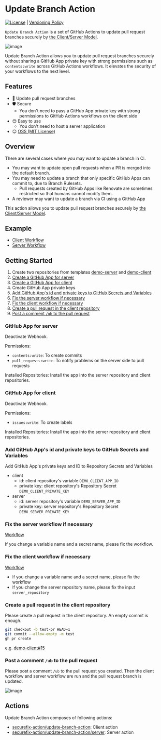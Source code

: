 # Update Branch Action

[![License](http://img.shields.io/badge/license-mit-blue.svg?style=flat-square)](https://raw.githubusercontent.com/securefix-action/update-branch-action/main/LICENSE) | [Versioning Policy](https://github.com/suzuki-shunsuke/versioning-policy/blob/main/POLICY.md)

`Update Branch Action` is a set of GitHub Actions to update pull request branches securely by [the Client/Server Model](https://github.com/securefix-action/client-server-model-docs).

![image](https://github.com/user-attachments/assets/3c513b13-36e3-43f8-bf7b-13a776d52925)

Update Branch Action allows you to update pull request branches securely without sharing a GitHub App private key with strong permissions such as `contents:write` across GitHub Actions workflows.
It elevates the security of your workflows to the next level.

## Features

- 💪 Update pull request branches
- 🛡 Secure
  - You don't need to pass a GitHub App private key with strong permissions to GitHub Actions workflows on the client side
- 😊 Easy to use
  - You don't need to host a server application
- 😉 [OSS (MIT License)](LICENSE)

## Overview

There are several cases where you may want to update a branch in CI.

- You may want to update open pull requests when a PR is merged into the default branch.
- You may need to update a branch that only specific GitHub Apps can commit to, due to Branch Rulesets.
  - Pull requests created by GitHub Apps like Renovate are sometimes restricted so that humans cannot modify them.
- A reviewer may want to update a branch via CI using a GitHub App

This action allows you to update pull request branches securely by [the Client/Server Model](https://github.com/securefix-action/client-server-model-docs).

## Example

- [Client Workflow](https://github.com/securefix-action/demo-client/blob/main/.github/workflows/update_branch.yaml)
- [Server Workflow](https://github.com/securefix-action/demo-server/blob/df6e4805d058889b2258334c173e99214ac2bdf6/.github/workflows/securefix.yaml#L29-L40)

## Getting Started

1. Create two repositories from templates [demo-server](https://github.com/new?template_name=demo-server&template_owner=securefix-action) and [demo-client](https://github.com/new?template_name=demo-client&template_owner=securefix-action)
1. [Create a GitHub App for server](#github-app-for-server)
1. [Create a GitHub App for client](#github-app-for-client)
1. Create GitHub App private keys
1. [Add GitHub App's id and private keys to GitHub Secrets and Variables](#add-github-apps-id-and-private-keys-to-github-secrets-and-variables)
1. [Fix the server workflow if necessary](#fix-the-server-workflow-if-necessary)
1. [Fix the client workflow if necessary](#fix-the-client-workflow-if-necessary)
1. [Create a pull request in the client repository](#create-a-pull-request-in-the-client-repository)
1. [Post a comment `/ub` to the pull request](#post-a-comment-ub-to-the-pull-request)

### GitHub App for server

Deactivate Webhook.

Permissions:

- `contents:write`: To create commits
- `pull_requests:write`: To notify problems on the server side to pull requests

Installed Repositories: Install the app into the server repository and client repositories.

### GitHub App for client

Deactivate Webhook.

Permissions:

- `issues:write`: To create labels

Installed Repositories: Install the app into the server repository and client repositories.

### Add GitHub App's id and private keys to GitHub Secrets and Variables

Add GitHub App's private keys and ID to Repository Secrets and Variables

- client
  - id: client repository's variable `DEMO_CLIENT_APP_ID`
  - private key: client repository's Repository Secret `DEMO_CLIENT_PRIVATE_KEY`
- server
  - id: server repository's variable `DEMO_SERVER_APP_ID`
  - private key: server repository's Repository Secret `DEMO_SERVER_PRIVATE_KEY`

### Fix the server workflow if necessary

[Workflow](https://github.com/securefix-action/demo-server/blob/main/.github/workflows/securefix.yaml)

If you change a variable name and a secret name, please fix the workflow.

### Fix the client workflow if necessary

[Workflow](https://github.com/securefix-action/demo-client/blob/main/.github/workflows/update_branch.yaml)

- If you change a variable name and a secret name, please fix the workflow
- If you change the server repository name, please fix the input `server_repository`

### Create a pull request in the client repository

Please create a pull request in the client repository.
An empty commit is enough.

```sh
git checkout -b test-pr HEAD~1
git commit --allow-empty -m test
gh pr create
```

e.g. [demo-client#15](https://github.com/securefix-action/demo-client/pull/15)

### Post a comment `/ub` to the pull request

Please post a comment `/ub` to the pull request you created.
Then the client workflow and server workflow are run and the pull request branch is updated.

![image](https://github.com/user-attachments/assets/f62f5677-982b-4eb2-9634-2eaf1ecbbd78)

## Actions

Update Branch Action composes of following actions:

- [securefix-action/update-branch-action](action.yaml): Client action
- [securefix-action/update-branch-action/server](server/action.yaml): Server action

